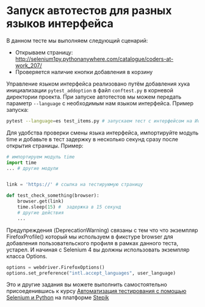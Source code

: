 # Запуск автотестов для разных языков интерфейса
В данном тесте мы выполняем следующий сценарий:
- Открываем страницу: http://selenium1py.pythonanywhere.com/catalogue/coders-at-work_207/
- Проверяется наличие кнопки добавления в корзину


Управление языком интерфейса реализовано путём добавления хука инициализации `pytest_addoption` в файл `conftest.py` в корневой директории проекта. 
При запуске автотестов мы можем передать параметр `--language` с необходимым нам языком интерфейса. 
Пример запуска:
```bash
pytest --language=es test_items.py # запускаем тест с интерфейсом на Испанском языке
```

Для удобства проверки смены языка интерфейса, импортируйте модуль time и добавьте в тест задержку в несколько секунд сразу после открытия страницы.
Пример:
```python
# импортируем модуль time
import time
... # другие модули


link = 'https://' # ссылка на тестируюмую страницу

def test_check_something(browser):
    browser.get(link)
    time.sleep(15) #  задержка в 15 секунд
    # другие действия
    ...
```

Предупреждения (DeprecationWarning) связаны с тем что что экземпляр FirefoxProfile() который мы используем в фикстуре browser для добавления пользовательского профиля в рамках данного теста, устарел.
И начиная с Selenium 4 вы должны использовать экземпляр класса Options.
```py
options = webdriver.FirefoxOptions()
options.set_preference("intl.accept_languages", user_language)
```

Это и другие задания вы можете выполнить самостоятельно присоеденившись к курсу [Автоматизация тестирования с помощью Selenium и Python](https://stepik.org/course/575/promo) на платформе [Stepik](https://stepik.org/)
